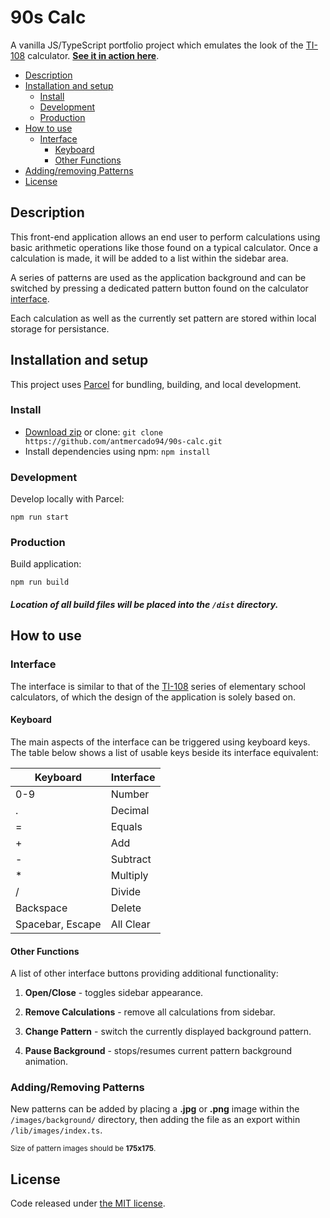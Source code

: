 # **90s Calc**

A vanilla JS/TypeScript portfolio project which emulates the look of the [TI-108](https://education.ti.com/en/products/calculators/elementary-calculators/ti-108) calculator. **[See it in action here](https://90s-calc.netlify.app/)**.

- [Description](#description)
- [Installation and setup](#installation-and-setup)
  - [Install](#install)
  - [Development](#development)
  - [Production](#production)
- [How to use](#how-to-use)
  - [Interface](#interface)
    - [Keyboard](#keyboard)
    - [Other Functions](#other-functions)
- [Adding/removing Patterns](#addingremoving-patterns)
- [License](#license)

## **Description**

This front-end application allows an end user to perform calculations using basic arithmetic operations like those found on a typical calculator. Once a calculation is made, it will be added to a list within the sidebar area.

A series of patterns are used as the application background and can be switched by pressing a dedicated pattern button found on the calculator [interface](#interface).

Each calculation as well as the currently set pattern are stored within local storage for persistance.

## **Installation and setup**

This project uses [Parcel](https://parceljs.org/) for bundling, building, and local development.

### **Install**

- [Download zip](https://github.com/antmercado94/90s-calc/archive/refs/heads/main.zip) or clone: `git clone https://github.com/antmercado94/90s-calc.git`
- Install dependencies using npm: `npm install`

### **Development**

Develop locally with Parcel:

```
npm run start
```

### **Production**

Build application:

```
npm run build
```

##### Location of all build files will be placed into the `/dist` directory.

## **How to use**

### **Interface**

The interface is similar to that of the [TI-108](https://education.ti.com/en/products/calculators/elementary-calculators/ti-108) series of elementary school calculators, of which the design of the application is solely based on.

#### **Keyboard**

The main aspects of the interface can be triggered using keyboard keys. The table below shows a list of usable keys beside its interface equivalent:

| Keyboard         | Interface |
| ---------------- | --------- |
| 0-9              | Number    |
| .                | Decimal   |
| =                | Equals    |
| +                | Add       |
| -                | Subtract  |
| \*               | Multiply  |
| /                | Divide    |
| Backspace        | Delete    |
| Spacebar, Escape | All Clear |

#### **Other Functions**

A list of other interface buttons providing additional functionality:

1. **Open/Close** - toggles sidebar appearance.

2. **Remove Calculations** - remove all calculations from sidebar.

3. **Change Pattern** - switch the currently displayed background pattern.

4. **Pause Background** - stops/resumes current pattern background animation.

### **Adding/Removing Patterns**

New patterns can be added by placing a **.jpg** or **.png** image within the `/images/background/` directory, then adding the file as an export within `/lib/images/index.ts`.

<sub> Size of pattern images should be **175x175**.<sub>

## **License**

Code released under [the MIT license](https://github.com/antmercado94/90s-calc/blob/main/LICENSE).
